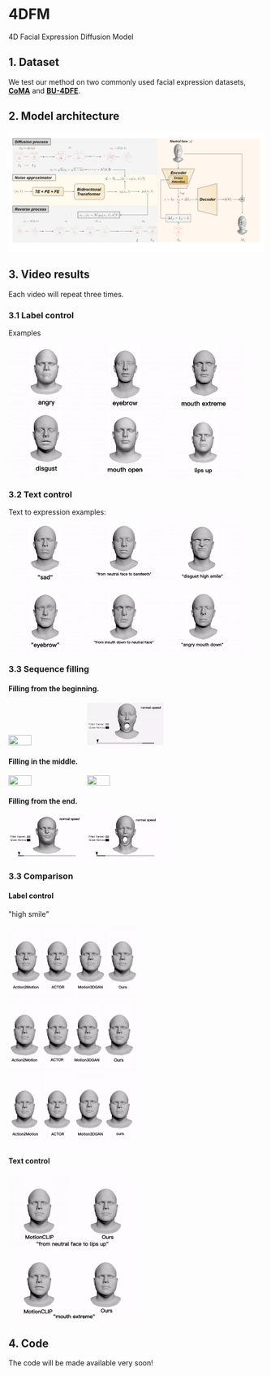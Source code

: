 # 4DFM
4D Facial Expression Diffusion Model

## 1. Dataset
We test our method on two commonly used facial expression datasets, [**CoMA**](https://coma.is.tue.mpg.de/) and [**BU-4DFE**](http://www.cs.binghamton.edu/~lijun/Research/3DFE/3DFE_Analysis.html).

## 2. Model architecture


<img  src="model.jpg"  />

## 3. Video results
Each video will repeat three times.

### 3.1 Label control

Examples


 <img src="results/angry.gif" width="30%" height="30%" /> <img src="results/eyebrow.gif" width="30%" height="30%"  />  <img src="results/mouth_extreme.gif"  width="30%" height="30%"  /> <img src="results/disgust.gif" width="30%" height="30%"  />  <img src="results/mouth_open.gif"  width="30%" height="30%"  /> <img src="results/lips_up_2.gif"  width="30%" height="30%" /> 


### 3.2 Text control

Text to expression examples:


 <img src="results/text_sad1.gif"   width="30%" height="30%" />     <img src="results/text_bareteeth.gif" width="30%" height="30%"  /> <img src="results/text_angry_mouth_down.gif"  width="30%" height="30%"  />
 
  <img src="results/text_eyebrow1.gif"  width="30%" height="30%" />  <img src="results/text_mouth_down1.gif"  width="30%" height="30%" /> <img src="results/text_disgust_high_smile.gif"  width="30%" height="30%" />



### 3.3 Sequence filling

#### Filling from the beginning.
 <img src="results/ffb_1.gif" width="30%" height="30%"  />  <img src="results/ffb_2.gif"  width="30%" height="30%"  />

#### Filling in the middle.
 <img src="results/fim_1.gif"  width="30%" height="30%" />  <img src="results/fim_2.gif"  width="30%" height="30%"  />
 
 
#### Filling from the end.
 <img src="results/ffe_1.gif"  width="30%" height="30%"  />  <img src="results/ffe_2.gif"  width="30%" height="30%"  />


### 3.3 Comparison
#### Label control
"high smile"


 <img src="results/comp_high_smile.gif"  width="50%" height="50%"  /> 
 
 <img src="results/comp_cheeks_in.gif"  width="50%" height="50%"  /> 
 
 <img src="results/comp_mouth_open.gif"  width="50%" height="50%"  /> 
 
 #### Text control
 
 <img src="results/text_comp_1.gif"  width="50%" height="50%"  /> 
 
 <img src="results/text_comp_2.gif" width="50%" height="50%"  /> 
 
 
## 4. Code
The code will be made available very soon!

